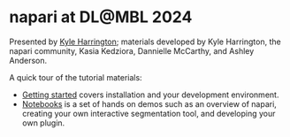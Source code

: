 # napari at DL@MBL 2024

Presented by [Kyle Harrington](https://kyleharrington.com); materials developed by Kyle Harrington, the napari community, Kasia Kedziora, Dannielle McCarthy, and Ashley Anderson.

A quick tour of the tutorial materials:

- [Getting started](./getting_started.md) covers installation and your development environment.
- [Notebooks](./notebooks/index.md) is a set of hands on demos such as an overview of napari, creating your own interactive segmentation tool, and developing your own plugin.
